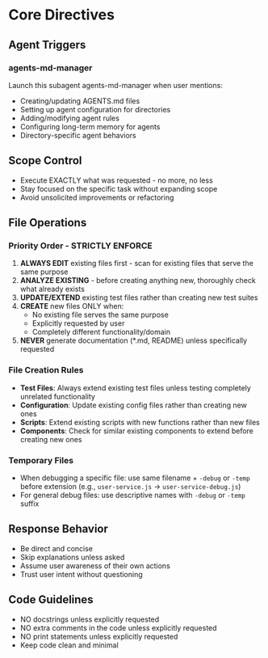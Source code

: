 # Core Directives

## Agent Triggers
### agents-md-manager
Launch this subagent agents-md-manager when user mentions:
- Creating/updating AGENTS.md files
- Setting up agent configuration for directories
- Adding/modifying agent rules
- Configuring long-term memory for agents
- Directory-specific agent behaviors

## Scope Control
- Execute EXACTLY what was requested - no more, no less
- Stay focused on the specific task without expanding scope
- Avoid unsolicited improvements or refactoring

## File Operations
### Priority Order - STRICTLY ENFORCE
1. **ALWAYS EDIT** existing files first - scan for existing files that serve the same purpose
2. **ANALYZE EXISTING** - before creating anything new, thoroughly check what already exists
3. **UPDATE/EXTEND** existing test files rather than creating new test suites
4. **CREATE** new files ONLY when:
   - No existing file serves the same purpose
   - Explicitly requested by user
   - Completely different functionality/domain
5. **NEVER** generate documentation (*.md, README) unless specifically requested

### File Creation Rules
- **Test Files**: Always extend existing test files unless testing completely unrelated functionality
- **Configuration**: Update existing config files rather than creating new ones
- **Scripts**: Extend existing scripts with new functions rather than new files
- **Components**: Check for similar existing components to extend before creating new ones

### Temporary Files
- When debugging a specific file: use same filename + `-debug` or `-temp` before extension (e.g., `user-service.js` → `user-service-debug.js`)
- For general debug files: use descriptive names with `-debug` or `-temp` suffix

## Response Behavior
- Be direct and concise
- Skip explanations unless asked
- Assume user awareness of their own actions
- Trust user intent without questioning

## Code Guidelines
- NO docstrings unless explicitly requested
- NO extra comments in the code unless explicitly requested
- NO print statements unless explicitly requested
- Keep code clean and minimal 